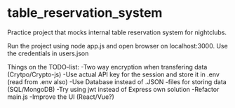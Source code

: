 # table_reservation_system
Practice project that mocks internal table reservation system for nightclubs.

Run the project using node app.js and open browser on localhost:3000. Use the credentials in users.json

Things on the TODO-list:
-Two way encryption when transfering data (Crytpo/Crypto-js)
-Use actual API key for the session and store it in .env (read from .env also)
-Use Database instead of .JSON -files for storing data (SQL/MongoDB)
-Try using jwt instead of Express own solution
-Refactor main.js
-Improve the UI (React/Vue?)
